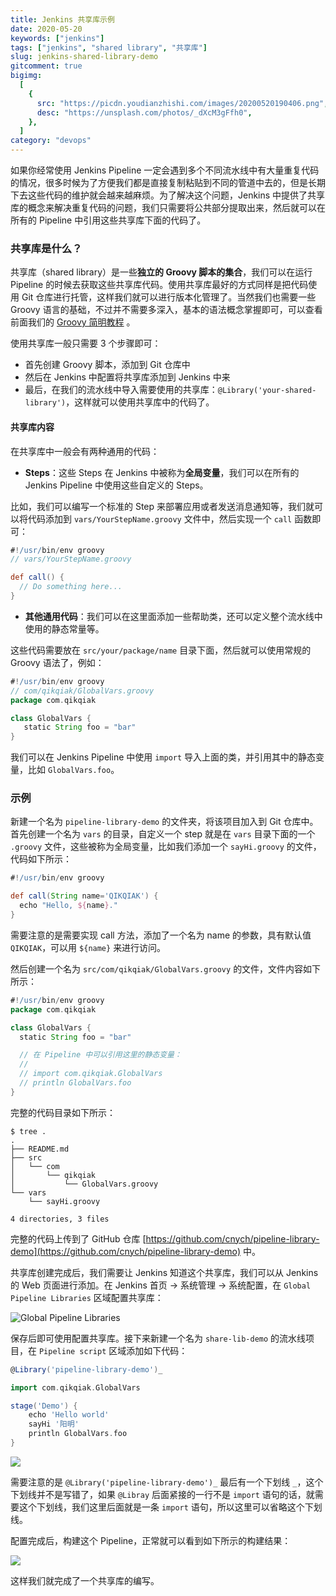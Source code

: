 ```yaml
---
title: Jenkins 共享库示例
date: 2020-05-20
keywords: ["jenkins"]
tags: ["jenkins", "shared library", "共享库"]
slug: jenkins-shared-library-demo
gitcomment: true
bigimg:
  [
    {
      src: "https://picdn.youdianzhishi.com/images/20200520190406.png",
      desc: "https://unsplash.com/photos/_dXcM3gFfh0",
    },
  ]
category: "devops"
---
```


如果你经常使用 Jenkins Pipeline 一定会遇到多个不同流水线中有大量重复代码的情况，很多时候为了方便我们都是直接复制粘贴到不同的管道中去的，但是长期下去这些代码的维护就会越来越麻烦。为了解决这个问题，Jenkins 中提供了共享库的概念来解决重复代码的问题，我们只需要将公共部分提取出来，然后就可以在所有的 Pipeline 中引用这些共享库下面的代码了。

<!--more-->

### 共享库是什么？

共享库（shared library）是一些**独立的 Groovy 脚本的集合**，我们可以在运行 Pipeline 的时候去获取这些共享库代码。使用共享库最好的方式同样是把代码使用 Git 仓库进行托管，这样我们就可以进行版本化管理了。当然我们也需要一些 Groovy 语言的基础，不过并不需要多深入，基本的语法概念掌握即可，可以查看前面我们的 [Groovy 简明教程](/post/groovy-simple-tutorial/) 。

使用共享库一般只需要 3 个步骤即可：

- 首先创建 Groovy 脚本，添加到 Git 仓库中
- 然后在 Jenkins 中配置将共享库添加到 Jenkins 中来
- 最后，在我们的流水线中导入需要使用的共享库：`@Library('your-shared-library')`，这样就可以使用共享库中的代码了。

#### 共享库内容

在共享库中一般会有两种通用的代码：

- **Steps**：这些 Steps 在 Jenkins 中被称为**全局变量**，我们可以在所有的 Jenkins Pipeline 中使用这些自定义的 Steps。

比如，我们可以编写一个标准的 Step 来部署应用或者发送消息通知等，我们就可以将代码添加到 `vars/YourStepName.groovy` 文件中，然后实现一个 `call` 函数即可：

```groovy
#!/usr/bin/env groovy
// vars/YourStepName.groovy

def call() {
  // Do something here...
}
```

- **其他通用代码**：我们可以在这里面添加一些帮助类，还可以定义整个流水线中使用的静态常量等。

这些代码需要放在 `src/your/package/name` 目录下面，然后就可以使用常规的 Groovy 语法了，例如：

```groovy
#!/usr/bin/env groovy
// com/qikqiak/GlobalVars.groovy
package com.qikqiak

class GlobalVars {
   static String foo = "bar"
}
```

我们可以在 Jenkins Pipeline 中使用 `import` 导入上面的类，并引用其中的静态变量，比如 `GlobalVars.foo`。

<!--adsense-text-->

### 示例

新建一个名为 `pipeline-library-demo` 的文件夹，将该项目加入到 Git 仓库中。首先创建一个名为 `vars` 的目录，自定义一个 step 就是在 `vars` 目录下面的一个 `.groovy` 文件，这些被称为全局变量，比如我们添加一个 `sayHi.groovy` 的文件，代码如下所示：

```groovy
#!/usr/bin/env groovy

def call(String name='QIKQIAK') {
  echo "Hello, ${name}."
}
```

需要注意的是需要实现 call 方法，添加了一个名为 name 的参数，具有默认值 `QIKQIAK`，可以用 `${name}` 来进行访问。

然后创建一个名为 `src/com/qikqiak/GlobalVars.groovy` 的文件，文件内容如下所示：

```groovy
#!/usr/bin/env groovy
package com.qikqiak

class GlobalVars {
  static String foo = "bar"

  // 在 Pipeline 中可以引用这里的静态变量：
  //
  // import com.qikqiak.GlobalVars
  // println GlobalVars.foo
}
```

完整的代码目录如下所示：

```shell
$ tree .
.
├── README.md
├── src
│   └── com
│       └── qikqiak
│           └── GlobalVars.groovy
└── vars
    └── sayHi.groovy

4 directories, 3 files
```

完整的代码上传到了 GitHub 仓库 [https://github.com/cnych/pipeline-library-demo](https://github.com/cnych/pipeline-library-demo) 中。

共享库创建完成后，我们需要让 Jenkins 知道这个共享库，我们可以从 Jenkins 的 Web 页面进行添加。在 Jenkins 首页 -> 系统管理 -> 系统配置，在 `Global Pipeline Libraries` 区域配置共享库：

![Global Pipeline Libraries](https://picdn.youdianzhishi.com/images/20200520174843.png)

保存后即可使用配置共享库。接下来新建一个名为 `share-lib-demo` 的流水线项目，在 `Pipeline script` 区域添加如下代码：

```groovy
@Library('pipeline-library-demo')_

import com.qikqiak.GlobalVars

stage('Demo') {
    echo 'Hello world'
    sayHi '阳明'
    println GlobalVars.foo
}
```

![](https://picdn.youdianzhishi.com/images/20200520175022.png)

需要注意的是 `@Library('pipeline-library-demo')_` 最后有一个下划线 `_`，这个下划线并不是写错了，如果 `@Libray` 后面紧接的一行不是 `import` 语句的话，就需要这个下划线，我们这里后面就是一条 `import` 语句，所以这里可以省略这个下划线。

配置完成后，构建这个 Pipeline，正常就可以看到如下所示的构建结果：

![](https://picdn.youdianzhishi.com/images/20200520175509.png)

这样我们就完成了一个共享库的编写。

<!--adsense-self-->
